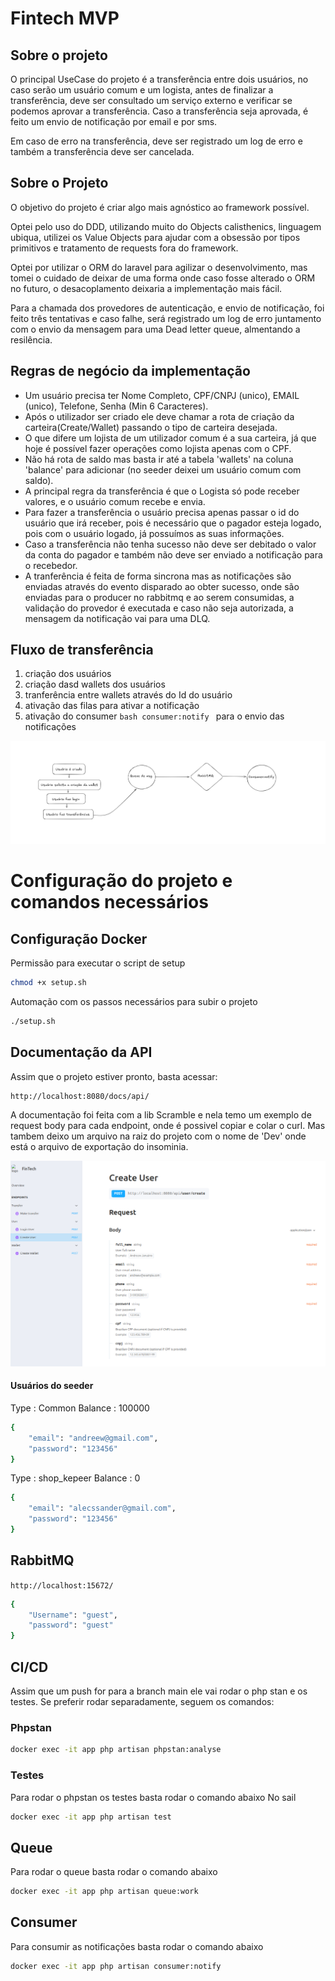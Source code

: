 # Fintech MVP

## Sobre o projeto

O principal UseCase do projeto é a transferência entre dois usuários, no caso serão um usuário comum e um logista, antes de finalizar a transferência, deve ser consultado um serviço externo e verificar se podemos aprovar a transferência.
Caso a transferência seja aprovada, é feito um envio de notificação por email e por sms.

Em caso de erro na transferência, deve ser registrado um log de erro e também a transferência deve ser cancelada.

## Sobre o Projeto

O objetivo do projeto é criar algo mais agnóstico ao framework possível.

Optei pelo uso do DDD, utilizando muito do Objects calisthenics, linguagem ubiqua, utilizei os Value Objects para ajudar com a obsessão por tipos primitivos e tratamento de requests fora do framework.

Optei por utilizar o ORM do laravel para agilizar o desenvolvimento, mas tomei o cuidado de deixar de uma forma onde caso fosse alterado o ORM no futuro, o desacoplamento deixaria a implementação mais fácil.

Para a chamada dos provedores de autenticação, e envio de notificação, foi feito três tentativas e caso falhe, será registrado um log de erro juntamento com o envio da mensagem para uma Dead letter queue, almentando a resilência.

## Regras de negócio da implementação

 - Um usuário precisa ter Nome Completo, CPF/CNPJ (unico), EMAIL (unico), Telefone, Senha (Min 6 Caracteres).
 - Após o utilizador ser criado ele deve chamar a rota de criação da carteira(Create/Wallet) passando o tipo de carteira desejada.
 - O que difere um lojista de um utilizador comum é a sua carteira, já que hoje é possível fazer operações como lojista apenas com o CPF.
 - Não há rota de saldo mas basta ir até a tabela 'wallets' na coluna 'balance' para adicionar (no seeder deixei um usuário comum com saldo).
 - A principal regra da transferência é que o Logista só pode receber valores, e o usuário comum recebe e envia.
 - Para fazer a transferência o usuário precisa apenas passar o id do usuário que irá receber, pois é necessário que o pagador esteja logado, pois com o usuário logado, já possuímos as suas informações.
 - Caso a transferência não tenha sucesso não deve ser debitado o valor da conta do pagador e também não deve ser enviado a notificação para o recebedor.
 - A tranferência é feita de forma sincrona mas as notificações são enviadas através do evento disparado ao obter sucesso, onde são enviadas para o producer no rabbitmq e ao serem consumidas, a validação do provedor é executada e caso não seja autorizada, a mensagem da notificação vai para uma DLQ.

## Fluxo de transferência

1. criação dos usuários
2. criação dasd wallets dos usuários
3. tranferência entre wallets através do Id do usuário
4. ativação das filas para ativar a notificação
5. ativação do consumer ```bash consumer:notify ``` para o envio das notificações

![img_1.png](img_1.png)

# Configuração do projeto e comandos necessários

## Configuração Docker

Permissão para executar o script de setup
```bash
chmod +x setup.sh
```

Automação com os passos necessários para subir o projeto
```bash
./setup.sh
```

## Documentação da API

Assim que o projeto estiver pronto, basta acessar:
```bash
http://localhost:8080/docs/api/
```
A documentação foi feita com a lib Scramble e nela temo um exemplo de request body para cada endpoint, onde é possivel copiar e colar o curl.
Mas tambem deixo um arquivo na raiz do projeto com o nome de 'Dev' onde está o arquivo de exportação do insominia.

![img.png](img.png)


#### Usuários do seeder
Type : Common
Balance : 100000
```bash
{
	"email": "andreew@gmail.com",
	"password": "123456"
}
```
Type : shop_kepeer
Balance : 0
```bash
{
	"email": "alecssander@gmail.com",
	"password": "123456"
}
```

## RabbitMQ

``` http://localhost:15672/ ```
```bash
{
	"Username": "guest",
	"password": "guest"
}
```
## CI/CD

Assim que um push for para a branch main ele vai rodar o php stan e os testes.
Se preferir rodar separadamente, seguem os comandos:

### Phpstan

```bash
docker exec -it app php artisan phpstan:analyse
```

### Testes

Para rodar o phpstan os testes basta rodar o comando abaixo
No sail
```bash
docker exec -it app php artisan test
```

## Queue
Para rodar o queue basta rodar o comando abaixo
```bash
docker exec -it app php artisan queue:work
```

## Consumer
Para consumir as notificações basta rodar o comando abaixo
```bash
docker exec -it app php artisan consumer:notify
```
